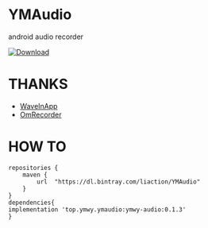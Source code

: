 # YMAudio
android audio recorder

[ ![Download](https://api.bintray.com/packages/liaction/ymwycs/YMAudio/images/download.svg?version=0.1.3) ](https://bintray.com/liaction/ymwycs/YMAudio/0.1.3/link)

# THANKS
- [WaveInApp](https://github.com/Cleveroad/WaveInApp)
- [OmRecorder](https://github.com/kailash09dabhi/OmRecorder)

# HOW TO

```
repositories {
    maven {
        url  "https://dl.bintray.com/liaction/YMAudio"
    }
}
dependencies{
implementation 'top.ymwy.ymaudio:ymwy-audio:0.1.3'
}
```

